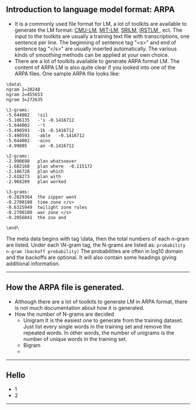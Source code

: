 ## Introduction to language model format:  ARPA
 * It is a commonly used file format for LM, a lot of toolkits are available to generate the LM format: <a href='http://www.speech.cs.cmu.edu/SLM/toolkit.html'> CMU-LM</a>, <a href='http://projects.csail.mit.edu/cgi-bin/wiki/view/SLS/MITLMTutorial'> MIT-LM</a>, <a href='http://www.speech.sri.com/projects/srilm/'> SRILM</a>, <a href='https://hlt.fbk.eu/technologies/irstlm-irst-language-modelling-toolkit'> IRSTLM </a>, ect. The input to the toolkits are usually a training text file with transcriptions, one sentence per line. The beginning of sentence tag "\<s>" and end of sentence tag "\</s>" are usually inserted automatically. The various kinds of smoothing methods can be applied at your own choice. 
 * There are a lot of toolkits available to generate ARPA format LM. The content of ARPA LM is also quite clear if you looked into one of the ARPA files. One sample ARPA file looks like:

```
\data\
ngram 1=30248
ngram 2=455653
ngram 3=272635

\1-grams:
-5.644002	!sil
-5.106135	-'s	-0.1416712
-5.644002	-'t
-5.490593	-1k	-0.1416712
-5.490593	-able	-0.1416712
-5.644002	-ains
-4.99885	-an	-0.1416712

\2-grams:
-2.990698	plan whatsoever
-1.682168	plan where	-0.115172
-2.186728	plan which
-2.618273	plan with
-2.968209	plan worked

\3-grams:
-0.2829364	the zipper went
-0.2700108	time zone </s>
-0.6325949	twilight zone rules
-0.2700108	war zone </s>
-0.2056841	the zoo and

\end\
```

The meta data begins with tag \data\, then the total numbers of each n-gram are listed. Under each \N-gram tag, the N-grams are listed as:
`probability n-gram (backoff probability)`
The probabilities are often in log10 domain and the backoffs are optional. It will also contain some headings giving additional information.
 
 ---
 
## How the ARPA file is generated. 
 * Although there are a lot of toolkits to generate LM in ARPA format, there is not much documentation about how it is generated.
 * How the number of N-grams are decided
   - Unigram
   It is the easiest one to generate from the training dataset. Just list every single words in the training set and remove the repeated words. In other words, the number of unigrams is the number of unique words in the training set. 
   - Bigram 
   - 
   
 ---


## Hello
 * 1
 * 2
 
 ---
